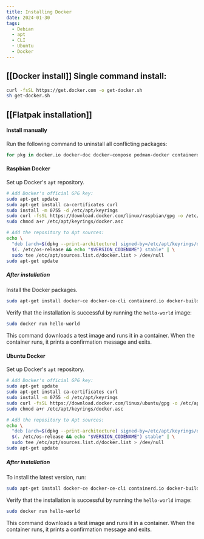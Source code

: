 ```yaml
---
title: Installing Docker
date: 2024-01-30
tags:
  - Debian
  - apt
  - CLI
  - Ubuntu
  - Docker
---
```

##  [[Docker install]] Single command install:

```bash
curl -fsSL https://get.docker.com -o get-docker.sh
sh get-docker.sh
```

## [[Flatpak installation]] 

#### Install manually

Run the following command to uninstall all conflicting packages:
```sh
for pkg in docker.io docker-doc docker-compose podman-docker containerd runc; do sudo apt-get remove $pkg; done
```

#### Raspbian Docker

Set up Docker's `apt` repository.

```bash
# Add Docker's official GPG key:
sudo apt-get update
sudo apt-get install ca-certificates curl
sudo install -m 0755 -d /etc/apt/keyrings
sudo curl -fsSL https://download.docker.com/linux/raspbian/gpg -o /etc/apt/keyrings/docker.asc
sudo chmod a+r /etc/apt/keyrings/docker.asc

# Add the repository to Apt sources:
echo \
  "deb [arch=$(dpkg --print-architecture) signed-by=/etc/apt/keyrings/docker.asc] https://download.docker.com/linux/raspbian \
  $(. /etc/os-release && echo "$VERSION_CODENAME") stable" | \
  sudo tee /etc/apt/sources.list.d/docker.list > /dev/null
sudo apt-get update
```

##### After installation
Install the Docker packages.
```sh
sudo apt-get install docker-ce docker-ce-cli containerd.io docker-buildx-plugin docker-compose-plugin
```

Verify that the installation is successful by running the `hello-world` image:

```bash
sudo docker run hello-world
```
  
  This command downloads a test image and runs it in a container. When the container runs, it prints a confirmation message and exits.

#### Ubuntu Docker

Set up Docker's `apt` repository.


```bash
# Add Docker's official GPG key:
sudo apt-get update
sudo apt-get install ca-certificates curl
sudo install -m 0755 -d /etc/apt/keyrings
sudo curl -fsSL https://download.docker.com/linux/ubuntu/gpg -o /etc/apt/keyrings/docker.asc
sudo chmod a+r /etc/apt/keyrings/docker.asc

# Add the repository to Apt sources:
echo \
  "deb [arch=$(dpkg --print-architecture) signed-by=/etc/apt/keyrings/docker.asc] https://download.docker.com/linux/ubuntu \
  $(. /etc/os-release && echo "$VERSION_CODENAME") stable" | \
  sudo tee /etc/apt/sources.list.d/docker.list > /dev/null
sudo apt-get update
```

##### After installation
To install the latest version, run:

```bash
sudo apt-get install docker-ce docker-ce-cli containerd.io docker-buildx-plugin docker-compose-plugn
```

Verify that the installation is successful by running the `hello-world` image:
 
```bash
sudo docker run hello-world
```
  
 This command downloads a test image and runs it in a container. When the container runs, it
 prints a confirmation message and exits.

